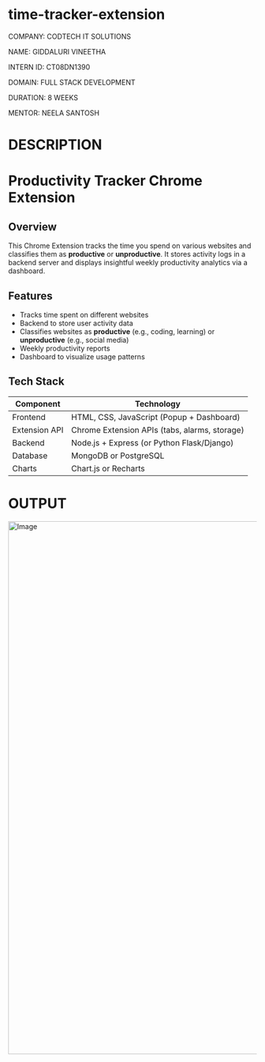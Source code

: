 # time-tracker-extension

COMPANY: CODTECH IT SOLUTIONS

NAME: GIDDALURI VINEETHA

INTERN ID: CT08DN1390

DOMAIN: FULL STACK DEVELOPMENT

DURATION: 8 WEEKS

MENTOR: NEELA SANTOSH

# DESCRIPTION

# Productivity Tracker Chrome Extension

## Overview

This Chrome Extension tracks the time you spend on various websites and classifies them as **productive** or **unproductive**. It stores activity logs in a backend server and displays insightful weekly productivity analytics via a dashboard.


## Features

-  Tracks time spent on different websites
-  Backend to store user activity data
-  Classifies websites as **productive** (e.g., coding, learning) or **unproductive** (e.g., social media)
-  Weekly productivity reports
-  Dashboard to visualize usage patterns

## Tech Stack

| Component     | Technology                      |
|----------------|----------------------------------|
| Frontend      | HTML, CSS, JavaScript (Popup + Dashboard) |
| Extension API | Chrome Extension APIs (tabs, alarms, storage) |
| Backend       | Node.js + Express (or Python Flask/Django) |
| Database      | MongoDB or PostgreSQL            |
| Charts        | Chart.js or Recharts             |

# OUTPUT

<img width="1920" height="1080" alt="Image" src="https://github.com/user-attachments/assets/dc10b240-38ab-4184-bdb2-4a2bf7ffbf7b" />




